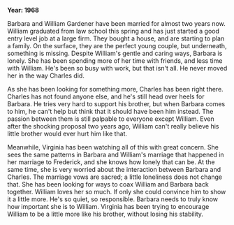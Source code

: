 **Year: 1968**

Barbara and William Gardener have been married for almost two years now. William graduated from law school this spring and has just started a good entry level job at a large firm. They bought a house, and are starting to plan a family. On the surface, they are the perfect young couple, but underneath, something is missing. Despite William's gentle and caring ways, Barbara is lonely. She has been spending more of her time with friends, and less time with William. He's been so busy with work, but that isn't all. He never moved her in the way Charles did.

As she has been looking for something more, Charles has been right there. Charles has not found anyone else, and he's still head over heels for Barbara. He tries very hard to support his brother, but when Barbara comes to him, he can't help but think that it should have been him instead. The passion between them is still palpable to everyone except William. Even after the shocking proposal two years ago, William can't really believe his little brother would ever hurt him like that.

Meanwhile, Virginia has been watching all of this with great concern. She sees the same patterns in Barbara and William's marriage that happened in her marriage to Frederick, and she knows how lonely that can be. At the same time, she is very worried about the interaction between Barbara and Charles. The marriage vows are sacred; a little loneliness does not change that. She has been looking for ways to coax William and Barbara back together. William loves her so much. If only she could convince him to show it a little more. He's so quiet, so responsible. Barbara needs to truly know how important she is to William. Virginia has been trying to encourage William to be a little more like his brother, without losing his stability.

